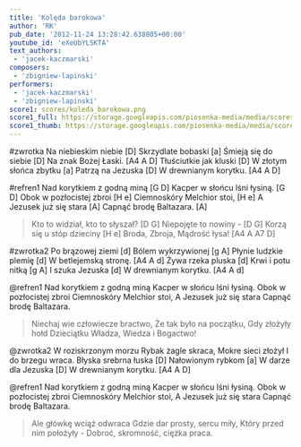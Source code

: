 ```yaml
---
title: 'Kolęda barokowa'
author: 'RK'
pub_date: '2012-11-24 13:28:42.638805+00:00'
youtube_id: 'eXeUbYLSKTA'
text_authors:
 - 'jacek-kaczmarski'
composers:
 - 'zbigniew-lapinski'
performers:
 - 'jacek-kaczmarski'
 - 'zbigniew-lapinski'
score1: scores/koleda_barokowa.png
score1_full: https://storage.googleapis.com/piosenka-media/media/scores/koleda_barokowa.png
score1_thumb: https://storage.googleapis.com/piosenka-media/media/scores/koleda_barokowa.png.180x0_q85_upscale.jpg
---
```


#zwrotka
Na niebieskim niebie [D]
Skrzydlate bobaski [a]
Śmieją się do siebie [D]
Na znak Bożej Łaski. [A4 A D]
Tłuściutkie jak kluski [D]
W złotym słońca zbytku [a]
Patrzą na Jezuska [D]
W drewnianym korytku. [A4 A D]

#refren1
Nad korytkiem z godną miną [G D]
Kacper w słońcu lśni łysiną. [G D]
Obok w pozłocistej zbroi [H e]
Ciemnoskóry Melchior stoi, [H e]
A Jezusek już się stara [A]
Capnąć brodę Baltazara. [A]
  >Kto to widział, kto to słyszał? [D G]
  >Niepojęte to nowiny - [D G]
  >Korzą się u stóp dzieciny [H e]
  >Broda, Zbroja, Mądrość łysa! [A4 A A7 D]

#zwrotka2
Po brązowej ziemi [d]
Bólem wykrzywionej [g A]
Płynie ludzkie plemię [d]
W betlejemską stronę. [A4 A d]
Żywa rzeka pluska [d]
Krwi i potu nitką [g A]
I szuka Jezuska [d]
W drewnianym korytku. [A4 A d]

@refren1
Nad korytkiem z godną miną
Kacper w słońcu lśni łysiną.
Obok w pozłocistej zbroi
Ciemnoskóry Melchior stoi,
A Jezusek już się stara
Capnąć brodę Baltazara.
  >Niechaj wie człowiecze bractwo,
  >Że tak było na początku,
  >Gdy złożyły hołd Dzieciątku
  >Władza, Wiedza i Bogactwo!

@zwrotka2
W roziskrzonym morzu
Rybak żagle skraca,
Mokre sieci złożył
I do brzegu wraca.
Błyska srebrna łuska [D]
Nałowionym rybkom [a]
W darze dla Jezuska [D]
W drewnianym korytku. [A4 A D]

@refren1
Nad korytkiem z godną miną 
Kacper w słońcu lśni łysiną.
Obok w pozłocistej zbroi
Ciemnoskóry Melchior stoi,
A Jezusek już się stara
Capnąć brodę Baltazara.
  >Ale główkę wciąż odwraca
  >Gdzie dar prosty, sercu miły,
  >Który przed nim położyły -
  >Dobroć, skromność, ciężka praca.